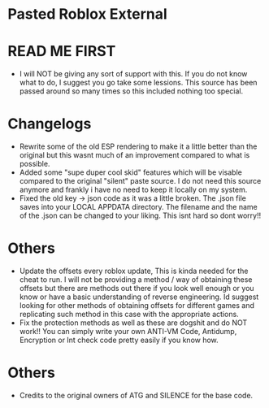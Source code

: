 # Pasted Roblox External

# READ ME FIRST
- I will NOT be giving any sort of support with this. If you do not know what to do, I suggest you go take some lessions. This source has been passed around so many times so this included nothing too special.
# Changelogs
- Rewrite some of the old ESP rendering to make it a little better than the original but this wasnt much of an improvement compared to what is possible.
- Added some "supe duper cool skid" features which will be visable compared to the original "silent" paste source. I do not need this source anymore and frankly i have no need to keep it locally on my system.
- Fixed the old key -> json code as it was a little broken. The .json file saves into your LOCAL APPDATA  directory. The filename and the name of the .json can be changed to your liking. This isnt hard so dont worry!!
# Others
- Update the offsets every roblox update, This is kinda needed for the cheat to run. I will not be providing a method / way of obtaining these offsets but there are methods out there if you look well enough or you know or have a basic understanding of reverse engineering. Id suggest looking for other methods of obtaining offsets for different games and replicating such method in this case with the appropriate actions.
- Fix the protection methods as well as these are dogshit and do NOT work!! You can simply write your own ANTI-VM Code, Antidump, Encryption or Int check code pretty easily if you know how.
# Others
- Credits to the original owners of ATG and SILENCE for the base code.
